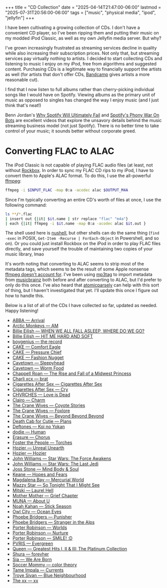 +++
title = "CD Collection"
date = "2025-04-14T21:47:00-06:00"
lastmod = "2025-07-31T20:56:00-06:00"
tags = ["music", "physical media", "ipod", "jellyfin"]
+++

I have been cultivating a growing collection of CDs. I don't have a convenient CD player, so I've been ripping them and putting their music on my modded iPod Classic, as well as my own Jellyfin media server. But why?

I've grown increasingly frustrated as streaming services decline in quality while also increasing their subscription prices. Not only that, but streaming services pay virtually nothing to artists. I decided to start collecting CDs and listening to music I enjoy on my iPod, free from algorithms and suggested content. Purchasing CDs is a legitimate way to financially support the artists as well (for artists that don't offer CDs, [Bandcamp](https://bandcamp.com/rubiefawn) gives artists a more reasonable cut).

I find that I now listen to full albums rather than cherry-picking individual songs like I would have on Spotify. Viewing albums as the primary unit of music as opposed to singles has changed the way I enjoy music (and I just think that's neat!)

Benn Jordan's [Why Spotify Will Ultimately Fail](https://youtu.be/gDfNRWsMRsU) and [Spotify's Phony War On Bots](https://youtu.be/kVY7-Ti77UQ) are excellent videos that explore the unsavory details behind the music streaming business model (not just Spotify). There is no better time to take control of your music; it sounds better without corporate greed.

# Converting FLAC to ALAC

The iPod Classic is not capable of playing FLAC audio files (at least, not without [Rockbox](https://www.rockbox.org). In order to sync my FLAC CD rips to my iPod, I have to convert them to Apple's ALAC format. To do this, I use the all-powerful [ffmpeg](https://ffmpeg.org):

```sh
ffmpeg -i $INPUT_FLAC -map 0:a -acodec alac $OUTPUT_M4A
```

Since I'm typically converting an entire CD's worth of files at once, I use the following command:

```sh
ls **/*.flac
| insert out {|it| $it.name | str replace "flac" "m4a"}
| each {|it| ffmpeg -i $it.name -map 0:a -acodec alac $it.out }
```

The shell used here is [nushell](https://www.nushell.sh), but other shells can do the same thing (`find -exec` in POSIX, `Get-Item -Recurse | ForEach-Object` in Powershell, and so on). Or you could just install Rockbox on the iPod in order to play FLAC files directly, and save yourself the trouble of maintaining two copies of your music library, lmao

It's worth noting that converting to ALAC seems to strip most of the metadata tags, which seems to be the result of some Apple nonsense [ffmpeg doesn't account for](https://trac.ffmpeg.org/ticket/2798). I've been using [mp3tag](https://www.mp3tag.de) to import metadata from [musicbrainz](https://musicbrainz.org) both before and after converting to ALAC, but I'd prefer to only do this once. I've also heard that [atomicparsely](https://github.com/wez/atomicparsley) can help with this sort of thing, but I haven't investigated that yet. I'll update this once I figure out how to handle this.

Below is a list of all of the CDs I have collected so far, updated as needed. Happy listening!

- [ABBA — Arrival](https://musicbrainz.org/release-group/e464e167-83ab-3b59-88bd-262cf552056e)
- [Arctic Monkeys — AM](https://musicbrainz.org/release-group/a348ba2f-f8b3-4686-b928-e63d8d94d543)
- [Billie Eilish — WHEN WE ALL FALL ASLEEP, WHERE DO WE GO?](https://musicbrainz.org/release-group/72375978-a9a1-4254-b957-85565c716b7e)
- [Billie Eilish — HIT ME HARD AND SOFT](https://musicbrainz.org/release-group/02a544b3-0459-42c7-bd9c-047162e7b67a)
- [boygenius — the record](https://musicbrainz.org/release-group/1339f18d-220a-4405-8ae9-e52993b1ef70)
- [CAKE — Comfort Eagle](https://musicbrainz.org/release-group/cdb7197f-ed14-3238-a402-d0e554bcc0c8)
- [CAKE — Pressure Chief](https://musicbrainz.org/release-group/84bf56d1-4f0d-35b2-9195-fc4b44ddd6b2)
- [CAKE — Fashion Nugget](https://musicbrainz.org/release-group/3bd5a388-774f-3b47-b3f8-5b3463cbcb13)
- [Cavetown — Sleepyhead](https://musicbrainz.org/release-group/a780b6a1-7047-42c3-94c3-94e202f9f1c2)
- [Cavetown — Worm Food](https://musicbrainz.org/release-group/0278745d-eacc-4b7f-b9a9-0ad8c8e66667)
- [Chappell Roan — The Rise and Fall of a Midwest Princess](https://musicbrainz.org/release-group/eda0f5d3-44eb-42cf-bcfd-5c9f93e05c7a)
- [Charli xcx — brat](https://musicbrainz.org/release-group/e0fdb431-0109-420d-8a37-f99eaeb4d671)
- [Cigarettes After Sex — Cigarettes After Sex](https://musicbrainz.org/release-group/90a85020-515c-427e-9a59-5cc4dbcac0e3)
- [Cigarettes After Sex — Cry](https://musicbrainz.org/release-group/21759bba-54bc-4357-8f17-a6bcd50e0aa3)
- [CHVRCHES — Love is Dead](https://musicbrainz.org/release-group/d4ae1ef3-2694-4cf9-be55-730818b60ba9)
- [Clairo — Charm](https://musicbrainz.org/release-group/6fb46378-9cb7-4693-b76d-a62f2cc09214)
- [The Crane Wives — Coyote Stories](https://musicbrainz.org/release-group/252f9f0e-6f10-41fd-a3b0-5e4d294315fd)
- [The Crane Wives — Foxlore](https://musicbrainz.org/release-group/d67e8d09-093f-4593-bbf6-9d84eb83e349)
- [The Crane Wives — Beyond Beyond Beyond](https://musicbrainz.org/release-group/9d8fff94-9f7d-4a27-a44b-f4a86d2197b0)
- [Death Cab for Cutie — Plans](https://musicbrainz.org/release-group/bc7630eb-521a-3312-a281-adfb8c5aac7d)
- [Deftones — Koi no Yokan](https://musicbrainz.org/release-group/87338b87-34e2-4f11-8e2e-600636b6dbcb)
- [dodie — Human](https://musicbrainz.org/release-group/026e44c8-5e2f-4371-ba9a-ef618781d3bb)
- [Erasure — Chorus](https://musicbrainz.org/release-group/d4eebf86-736e-3363-ad05-e8b457083810)
- [Foster the People — Torches](https://musicbrainz.org/release-group/535748f7-5b3d-4a2a-8f9c-bd8baa587239)
- [Hozier — Unreal Unearth](https://musicbrainz.org/release-group/7f7d47f8-a97b-420b-b2f8-c3dfd6ca505c)
- [Hozier — Hozier](https://musicbrainz.org/release-group/06af18b0-1f97-4282-8a4d-af53ae8d9377)
- [John Williams — Star Wars: The Force Awakens](https://musicbrainz.org/release-group/405fd3c5-0a45-456a-b853-6f734d3b57aa)
- [John Williams — Star Wars: The Last Jedi](https://musicbrainz.org/release/ea9f7125-f7aa-4231-84a3-97729a78e1ab)
- [Joss Stone — Mind Body & Soul](https://musicbrainz.org/release-group/aa47a96b-f119-3174-b5df-aee7d1bb481f)
- [Keane — Hopes and Fears](https://musicbrainz.org/release/904616d9-0eca-4313-8dee-800fe5d27b0b)
- [Magdalena Bay — Mercurial World](https://musicbrainz.org/release-group/fda72ebb-16e5-4a19-8be5-8e41906e3c86)
- [Mazzy Star — So Tonight That I Might See](https://musicbrainz.org/release-group/2863caa0-14e9-3016-83e4-4f0cdab55f4f)
- [Mitski — Laurel Hell](https://musicbrainz.org/release-group/f99a6b54-900b-4f17-bdcf-451639873b5d)
- [Mother Mother — Grief Chapter](https://musicbrainz.org/release-group/c50b7be6-b92a-4bd3-8752-d082da8f8358)
- [MUNA — About U](https://musicbrainz.org/release-group/9946c638-b2ce-451a-9ceb-674500b94181)
- [Noah Kahan — Stick Season](https://musicbrainz.org/release-group/14fc4370-9b90-411b-a02e-6c6d5a8799fc)
- [Owl City — Ocean Eyes](https://musicbrainz.org/release-group/6fa35df1-a08e-42f5-aeb2-ae590ba9fd6b)
- [Phoebe Bridgers — Punisher](https://musicbrainz.org/release-group/cf75fd5a-ca84-4371-94d7-27410360f06b)
- [Phoebe Bridgers — Stranger in the Alps](https://musicbrainz.org/release-group/0dac7ff9-b4d1-423e-bf6b-7d194abb0e14)
- [Porter Robinson — Worlds](https://musicbrainz.org/release-group/6df00711-624a-4960-9f15-39baf9332cbb)
- [Porter Robinson — Nurture](https://musicbrainz.org/release-group/e2cc165d-b935-4e7c-8728-77cf01ab21ed)
- [Porter Robinson — SMILE! :D](https://musicbrainz.org/release-group/87964290-66b9-4fd9-bea3-1bfe9de92862)
- [PVRIS — Evergreen](https://musicbrainz.org/release-group/5e9a199f-a742-47e0-866a-7f878deb354e)
- [Queen — Greatest Hits I, II & III: The Platinum Collection](https://musicbrainz.org/release-group/f61e762a-2799-312c-a121-9e4114d66c0d)
- [Shura — forevher](https://musicbrainz.org/release-group/849ca9a7-4129-462f-9c1c-20d934b7d936)
- [Sia — We Are Born](https://musicbrainz.org/release-group/8c96a577-2d35-404d-9d3f-c45813fea935)
- [Soccer Mommy — color theory](https://musicbrainz.org/release-group/22d131b0-4de5-4cd8-a07f-e30555769934)
- [Tame Impala — Currents](https://musicbrainz.org/release-group/08aa7a6c-3e43-4459-87b2-e47faf3a088a)
- [Troye Sivan — Blue Neighbourhood](https://musicbrainz.org/release-group/0f9accd1-44bd-4e4c-ba80-dd6a0c0a6ddf)
- [The xx — xx](https://musicbrainz.org/release-group/23355caf-a543-4b5f-80fe-449101868fc1) 

